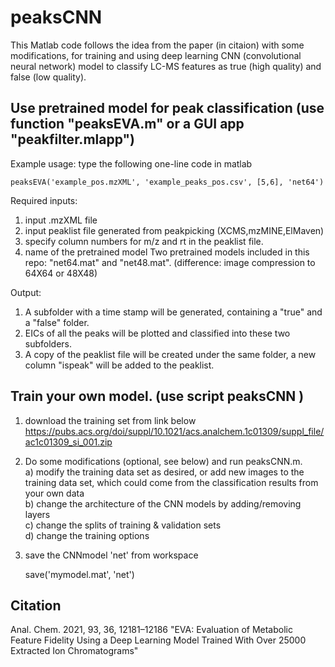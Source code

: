 # peaksCNN
This Matlab code follows the idea from the paper (in citaion) with some modifications, for training and using deep learning CNN (convolutional neural network) model to classify LC-MS features as true (high quality) and false (low quality).

## Use pretrained model for peak classification (use function "peaksEVA.m" or a GUI app "peakfilter.mlapp")
Example usage: type the following one-line code in matlab

    peaksEVA('example_pos.mzXML', 'example_peaks_pos.csv', [5,6], 'net64')

Required inputs:
1) input .mzXML file
2) input peaklist file generated from peakpicking (XCMS,mzMINE,ElMaven)
3) specify column numbers for m/z and rt in the peaklist file.
4) name of the pretrained model
Two pretrained models included in this repo:  "net64.mat" and "net48.mat". (difference: image compression to 64X64 or 48X48)

Output:
 1) A subfolder with a time stamp will be generated, containing a "true" and a "false" folder. 
 2) EICs of all the peaks will be plotted and classified into these two subfolders.
 3) A copy of the peaklist file will be created under the same folder, a new column "ispeak" will be added to the peaklist.

## Train your own model. (use script peaksCNN )
1) download the training set from link below
https://pubs.acs.org/doi/suppl/10.1021/acs.analchem.1c01309/suppl_file/ac1c01309_si_001.zip
2) Do some modifications (optional, see below) and run peaksCNN.m.
<br /> a) modify the training data set as desired, or add new images to the training data set, which could come from the classification results from your own data
<br /> b) change the architecture of the CNN models by adding/removing layers 
<br /> c) change the splits of training & validation sets
<br /> d) change the training options
3) save the CNNmodel 'net' from workspace 
    
    save('mymodel.mat', 'net')

## Citation 
Anal. Chem. 2021, 93, 36, 12181–12186 "EVA: Evaluation of Metabolic Feature Fidelity Using a Deep Learning Model Trained With Over 25000 Extracted Ion Chromatograms"
